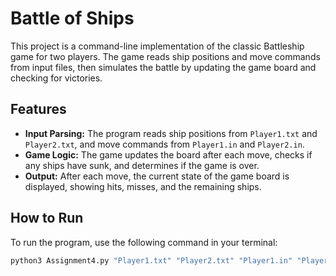 # Battle of Ships

This project is a command-line implementation of the classic Battleship game for two players. The game reads ship positions and move commands from input files, then simulates the battle by updating the game board and checking for victories.

## Features
- **Input Parsing:** The program reads ship positions from `Player1.txt` and `Player2.txt`, and move commands from `Player1.in` and `Player2.in`.
- **Game Logic:** The game updates the board after each move, checks if any ships have sunk, and determines if the game is over.
- **Output:** After each move, the current state of the game board is displayed, showing hits, misses, and the remaining ships.

## How to Run
To run the program, use the following command in your terminal:

```bash
python3 Assignment4.py "Player1.txt" "Player2.txt" "Player1.in" "Player2.in"
